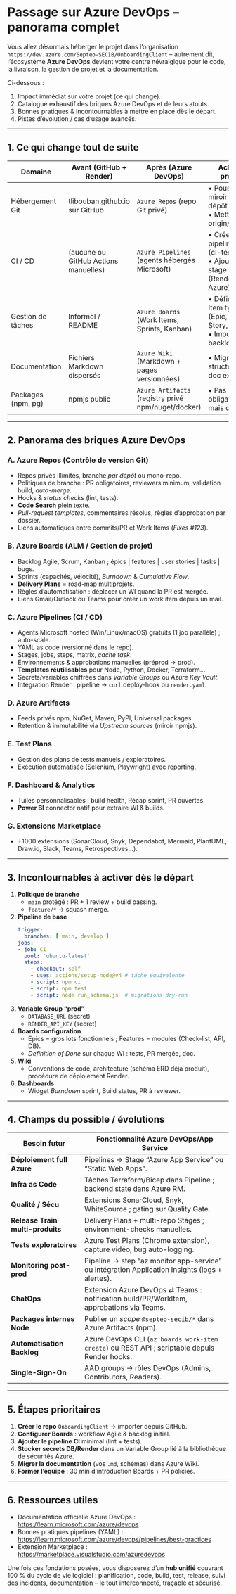 # Passage sur Azure DevOps – panorama complet

Vous allez désormais héberger le projet dans l’organisation  
`https://dev.azure.com/Septeo-SECIB/OnboardingClient` – autrement dit, l’écosystème **Azure DevOps** devient votre centre névralgique pour le code, la livraison, la gestion de projet et la documentation.

Ci-dessous :

1. Impact immédiat sur votre projet (ce qui change).  
2. Catalogue exhaustif des briques Azure DevOps et de leurs atouts.  
3. Bonnes pratiques & incontournables à mettre en place dès le départ.  
4. Pistes d’évolution / cas d’usage avancés.

---

## 1. Ce qui change tout de suite

| Domaine            | Avant (GitHub + Render)              | Après (Azure DevOps)                                | Action à prévoir                                                               |
| ------------------ | ------------------------------------ | --------------------------------------------------- | ------------------------------------------------------------------------------ |
| Hébergement Git    | tlibouban.github.io sur GitHub       | `Azure Repos` (repo Git privé)                      | • Pousser un miroir du dépôt<br>• Mettre à jour origin/remotes                 |
| CI / CD            | (aucune ou GitHub Actions manuelles) | `Azure Pipelines` (agents hébergés Microsoft)       | • Créer un pipeline YAML (ci-test)<br>• Ajouter stage deploy (Render ou Azure) |
| Gestion de tâches  | Informel / README                    | `Azure Boards` (Work Items, Sprints, Kanban)        | • Définir Work Item types (Epic, User Story, Task)<br>• Importer backlog       |
| Documentation      | Fichiers Markdown dispersés          | `Azure Wiki` (Markdown + pages versionnées)         | • Migrer / structurer la doc existante                                         |
| Packages (npm, pg) | npmjs public                         | `Azure Artifacts` (registry privé npm/nuget/docker) | • Pas obligatoire, mais dispo                                                  |

---

## 2. Panorama des briques Azure DevOps

### A. Azure Repos (Contrôle de version Git)

* Repos privés illimités, branche *par dépôt* ou mono-repo.
* Politiques de branche : PR obligatoires, reviewers minimum, validation build, *auto-merge*.
* Hooks & *status checks* (lint, tests).
* **Code Search** plein texte.
* *Pull-request templates*, commentaires résolus, règles d’approbation par dossier.
* Liens automatiques entre commits/PR et Work Items (*Fixes #123*).

### B. Azure Boards (ALM / Gestion de projet)

* Backlog Agile, Scrum, Kanban ; épics | features | user stories | tasks | bugs.
* Sprints (capacités, vélocité), *Burndown* & *Cumulative Flow*.
* **Delivery Plans** = road-map multiprojets.
* Règles d’automatisation : déplacer un WI quand la PR est mergée.
* Liens Gmail/Outlook ou Teams pour créer un work item depuis un mail.

### C. Azure Pipelines (CI / CD)

* Agents Microsoft hosted (Win/Linux/macOS) gratuits (1 job parallèle) ; auto-scale.
* YAML as code (versionné dans le repo).
* Stages, jobs, steps, matrix, *cache task*.
* Environnements & approbations manuelles (préprod → prod).
* **Templates réutilisables** pour Node, Python, Docker, Terraform…
* Secrets/variables chiffrées dans *Variable Groups* ou *Azure Key Vault*.
* Intégration Render : pipeline → `curl` deploy-hook ou `render.yaml`.

### D. Azure Artifacts

* Feeds privés npm, NuGet, Maven, PyPI, Universal packages.
* Retention & immutabilité via *Upstream sources* (miroir npmjs).

### E. Test Plans

* Gestion des plans de tests manuels / exploratoires.
* Exécution automatisée (Selenium, Playwright) avec reporting.

### F. Dashboard & Analytics

* Tuiles personnalisables : build health, Récap sprint, PR ouvertes.
* **Power BI** connector natif pour extraire WI & builds.

### G. Extensions Marketplace

* +1000 extensions (SonarCloud, Snyk, Dependabot, Mermaid, PlantUML, Draw.io, Slack, Teams, Retrospectives…).

---

## 3. Incontournables à activer dès le départ

1. **Politique de branche**
   * `main` protégé : PR + 1 review + build passing.
   * `feature/*` → squash merge.
2. **Pipeline de base**
   ```yaml
   trigger:
     branches: [ main, develop ]
   jobs:
   - job: CI
     pool: 'ubuntu-latest'
     steps:
       - checkout: self
       - uses: actions/setup-node@v4 # tâche équivalente
       - script: npm ci
       - script: npm test
       - script: node run_schema.js  # migrations dry-run
   ```
3. **Variable Group “prod”**
   * `DATABASE_URL` (secret)
   * `RENDER_API_KEY` (secret)
4. **Boards configuration**
   * Epics = gros lots fonctionnels ; Features = modules (Check-list, API, DB).
   * *Definition of Done* sur chaque WI : tests, PR mergée, doc.
5. **Wiki**
   * Conventions de code, architecture (schéma ERD déjà produit), procédure de déploiement Render.
6. **Dashboards**
   * Widget *Burndown* sprint, Build status, PR à reviewer.

---

## 4. Champs du possible / évolutions

| Besoin futur                     | Fonctionnalité Azure DevOps/App Service                                                        |
| -------------------------------- | ---------------------------------------------------------------------------------------------- |
| **Déploiement full Azure**       | Pipelines → Stage “Azure App Service” ou “Static Web Apps”.                                    |
| **Infra as Code**                | Tâches Terraform/Bicep dans Pipeline ; backend state dans Azure RM.                            |
| **Qualité / Sécu**               | Extensions SonarCloud, Snyk, WhiteSource ; gating sur Quality Gate.                            |
| **Release Train multi-produits** | Delivery Plans + multi-repo Stages ; environment-checks manuelles.                             |
| **Tests exploratoires**          | Azure Test Plans (Chrome extension), capture vidéo, bug auto-logging.                          |
| **Monitoring post-prod**         | Pipeline → step “az monitor app-service” ou intégration Application Insights (logs + alertes). |
| **ChatOps**                      | Extension Azure DevOps ⇄ Teams : notification build/PR/WorkItem, approbations via Teams.       |
| **Packages internes Node**       | Publier un *scope* `@septeo-secib/*` dans Azure Artifacts (npm).                               |
| **Automatisation Backlog**       | Azure DevOps CLI (`az boards work-item create`) ou REST API ; scriptable depuis Render hooks.  |
| **Single-Sign-On**               | AAD groups → rôles DevOps (Admins, Contributors, Readers).                                     |

---

## 5. Étapes prioritaires

1. **Créer le repo** `OnboardingClient` → importer depuis GitHub.  
2. **Configurer Boards** : workflow Agile & backlog initial.  
3. **Ajouter le pipeline CI** minimal (lint + tests).  
4. **Stocker secrets DB/Render** dans un Variable Group lié à la bibliothèque de sécurités Azure.  
5. **Migrer la documentation** (vos `.md`, schémas) dans Azure Wiki.  
6. **Former l’équipe** : 30 min d’introduction Boards + PR policies.

---

## 6. Ressources utiles

* Documentation officielle Azure DevOps : <https://learn.microsoft.com/azure/devops>  
* Bonnes pratiques pipelines (YAML) : <https://learn.microsoft.com/azure/devops/pipelines/best-practices>  
* Extension Marketplace : <https://marketplace.visualstudio.com/azuredevops>  

Une fois ces fondations posées, vous disposerez d’un **hub unifié** couvrant 100 % du cycle de vie logiciel : planification, code, build, test, release, suivi des incidents, documentation – le tout interconnecté, traçable et sécurisé.